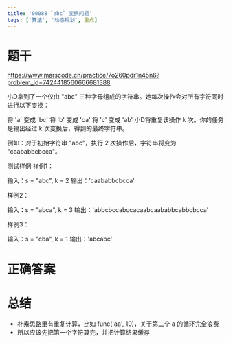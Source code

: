 ```yaml
---
title: '00088 `abc` 变换问题'
tags: ['算法', '动态规划', 重点]
---
```


# 题干

https://www.marscode.cn/practice/7o260pdr1n45n6?problem_id=7424418560666681388

小D拿到了一个仅由 "abc" 三种字母组成的字符串。她每次操作会对所有字符同时进行以下变换：

将 'a' 变成 'bc'
将 'b' 变成 'ca'
将 'c' 变成 'ab'
小D将重复该操作 k 次。你的任务是输出经过 k 次变换后，得到的最终字符串。

例如：对于初始字符串 "abc"，执行 2 次操作后，字符串将变为 "caababbcbcca"。

测试样例
样例1：

输入：s = "abc", k = 2
输出：'caababbcbcca'

样例2：

输入：s = "abca", k = 3
输出：'abbcbccabccacaabcaababbcabbcbcca'

样例3：

输入：s = "cba", k = 1
输出：'abcabc'

# 正确答案



# 总结

- 朴素思路里有重复计算，比如 func('aa', 10)，关于第二个 a 的循环完全浪费
- 所以应该先把第一个字符算完，并把计算结果缓存

<script>
  // function func(s, k) {
  //   const map = {
  //     a: 'bc',
  //     b: 'ca',
  //     c: 'ab'
  //   }
  //   let res = s
  //   while(k > 0){
  //     res = res.split('').map(x => map[x]).join('')
  //     k--
  //   }
  //   return res
  // }

  function func(s, k) {
    const rules = {
      a: 'bc',
      b: 'ca',
      c: 'ab'
    }
    const cache = new Map()
    function calcChar(char, n) {
      if(n === 0) return char
      const cacheKey = `${char}-${n}`
      if (cache.has(cacheKey)) {
        const { val, count } = cache.get(cacheKey)
        cache.set(cacheKey, {
          val,
          count: count + 1
        })
        return val
      }
      const newStr = rules[char]
      const res = calcChar(newStr[0], n - 1) + calcChar(newStr[1], n - 1)
      cache.set(cacheKey, {
        val: res,
        count: 0
      })
      return res
    }
    let res = ''
    for(let char of s){
      res += calcChar(char, k)
    }
    console.log(cache)
    return res
  }
  console.log(func('abc', 2))
  console.log(func('abca', 3))
  console.log(func('cba', 1))
</script>